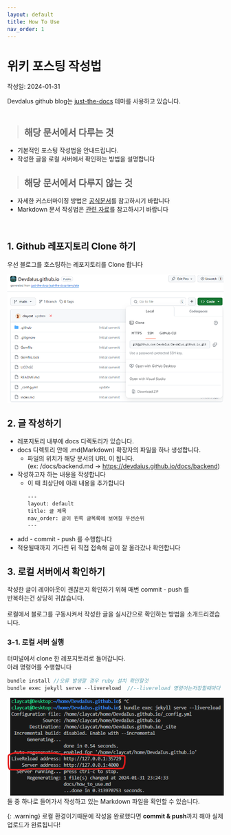```yaml
---
layout: default
title: How To Use
nav_order: 1
---
```


# **위키 포스팅 작성법**
작성일: 2024-01-31

Devdalus github blog는 [just-the-docs](https://github.com/just-the-docs/just-the-docs) 테마를 사용하고 있습니다.  
<br>

> ## 해당 문서에서 다루는 것
* 기본적인 포스팅 작성법을 안내드립니다.  
* 작성한 글을 로컬 서버에서 확인하는 방법을 설명합니다

> ## 해당 문서에서 다루지 않는 것
* 자세한 커스터마이징 방법은 [공식문서](https://just-the-docs.com/)를 참고하시기 바랍니다
* Markdown 문서 작성법은 [관련 자료](https://gist.github.com/ihoneymon/652be052a0727ad59601)를 참고하시기 바랍니다

<br>

## 1. Github 레포지토리 Clone 하기    

우선 블로그를 호스팅하는 레포지토리를 Clone 합니다  

![해당 github 레포지토리를 clone 합니다](image.png)


## 2. 글 작성하기

* 레포지토리 내부에 docs 디렉토리가 있습니다.  
* docs 디렉토리 안에 .md(Markdown) 확장자의 파일을 하나 생성합니다.  
    * 파일의 위치가  해당 문서의 URL 이 됩니다.   
    (ex: /docs/backend.md → https://devdaius.github.io/docs/backend)
* 작성하고자 하는 내용을 작성합니다
    * 이 때 최상단에 아래 내용을 추가합니다  
        ```
        ---
        layout: default
        title: 글 제목
        nav_order: 글이 왼쪽 글목록에 보여질 우선순위
        ---
        ```
* add - commit - push 를 수행합니다
* 적용될때까지 기다린 뒤 직접 접속해 글이 잘 올라갔나 확인합니다

## 3. 로컬 서버에서 확인하기

작성한 글이 레이아웃이 괜찮은지 확인하기 위해 매번 commit - push 를  
반복하는건 상당히 귀찮습니다.  
<br>
로컬에서 블로그를 구동시켜서 작성한 글을 실시간으로 확인하는 방법을 소개드리겠습니다.

### 3-1. 로컬 서버 실행
터미널에서 clone 한 레포지토리로 들어갑니다.  
아래 명령어를 수행합니다
```C
bundle install //오류 발생할 경우 ruby 설치 확인할것
bundle exec jekyll serve --livereload  //--livereload 명령어는저장할때마다 웹사이트가 자동으로 새로고침
```
![local](image-1.png)
<br>
둘 중 하나로 들어가서 작성하고 있는 Markdown 파일을 확인할 수 있습니다.  

{: .warning}
로컬 환경이기때문에 작성을 완료했다면 **commit & push**까지 해야 실제 업로드가 완료됩니다!